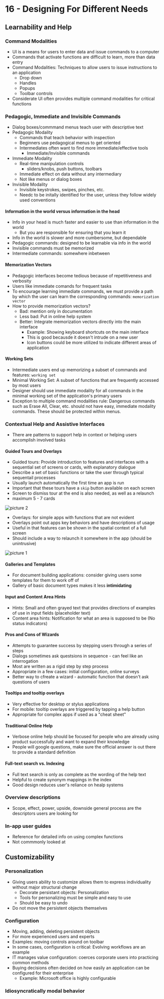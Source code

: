 # 16 - Designing For Different Needs

## Learnability and Help

### Command Modalities

- UI is a means for users to enter data and issue commands to a computer
- Commands that activate functions are difficult to learn, more than data entry
- Command Modalities: Techniques to allow users to issue instructions to an application
  - Drop down
  - Handles
  - Popups
  - Toolbar controls
- Considerate UI often provides multiple command modalities for critical functions

### Pedagogic, Immediate and Invisible Commands

- Dialog boxes/commmand menus teach user with descriptive text
- Pedagogic Modality
  - Commands that teach behavior with inspection
  - Beginners use pedagogical menus to get oriented
  - Intermediates often want to find more immediate/effective tools
    - Immediate/Invisible commands
- Immediate Modality
  - Real-time manipulation controls
    - sliders/knobs, push buttons, toolbars
  - Immediate effect on data without any intermediary
  - Not like menus or dialog boxes
- Invisible Modality
  - Invisible keystrokes, swipes, pinches, etc.
  - Needc to be initally identified for the user, unless they follow widely used conventions

#### Information in the world versus information in the head

- Info in your head is much faster and easier to use than information in the world
  - But you are responsible for ensuring that you learn it
- Info in the world is slower and more cumbersome, but dependable
- Pedagogic commands: designed to be learnable via info in the world
- Invisible commands must be memorized
- Intermediate commands: somewhere inbetween

#### Memorization Vectors

- Pedagogic interfaces become tedious because of repetitiveness and verbosity
- Users like immediate comands for frequent tasks
- To encourage learning immediate commands, we must provide a path by which the user can learn the corresponding commands: `memorization vector`
- How to provide memorization vectors?
  - Bad: mention only in documentation
  - Less bad: Put in online help system
  - Better: Integrate memorization vectors directly into the main interface
    - Example: Showing keyboard shortcuts on the main interface
    - This is good becausde it doesn't intrude on a new user
    - Icon buttons could be more utilized to indicate different areas of application

#### Working Sets

- Intermediate users end up memorizing a subset of commands and features: `working set`
- Minimal Working Set: A subset of functions that are frequently accessed by most users
- Designer should use immediate modality for all commands in the minimal working set of the application's primary users
- Exception to multiple command modalities rule: Dangerous commands such as Erase All, Clear, etc. should not have easy, immediate modality commands. These should be protected within menus.

### Contextual Help and Assistive Interfaces

- There are patterns to support help in context or helping users accomplish involved tasks

#### Guided Tours and Overlays

- Guided tours: Provide introduction to features and interfaces with a sequential set of screens or cards, with explanatory dialogue
- Describe a set of basic functions or take the user through typical sequentail processes
- Usually launch automatically the first time an app is run
- Important that these tours have a `skip` button available on each screen
- Screen to dismiss tour at the end is also needed, as well as a relaunch
- maximum 5 - 7 cards

![picture 2](https://s2.loli.net/2023/01/12/1vYGZNqRl89gjwe.png)  

- Overlays: for simple apps with functions that are not evident
- Overlays point out apps key behaviors and have descriptions of usage
- Useful in that features can be shown in the spatial context of a full screen
- Should include a way to relaunch it somewhere in the app (should be unintrusive)

![picture 1](https://s2.loli.net/2023/01/12/WItaTOUxuinwZH9.png)  

#### Galleries and Templates

- For document building applications: consider giving users some templates for them to work off of
- Gallery of basic document types makes it less **intimidating**

#### Input and Content Area Hints

- Hints: Small and often grayed text that provides directions of examples of use in input fields (placeholder text)
- Content area hints: Notification for what an area is supposed to be (No status indicators)

#### Pros and Cons of Wizards

- Attempts to guarantee success by stepping users through a series of steps
- Dialogs sometimes ask questsions in sequence - can feel like an interrogation
- Most are written as a rigid step by step process
- Appropriate in a few cases: initial configuration, online surveys
- Better way to cfreate a wizard - automatic function that doesn't ask questions of users

#### Tooltips and tooltip overlays

- Very effective for desktop or stylus applications
- For mobile: tooltip overlays are triggered by tapping a help button
- Appropriate for complex apps if used as a "cheat sheet"

#### Traditional Online Help

- Verbose online help should be focused for people who are already using product successfully and want to expand their knowledge
- People will google questions, make sure the official answer is out there to provide a standard definition

#### Full-text search vs. Indexing

- Full text search is only as complete as the wording of the help text
- Helpful to create synonym mappings in the index
- Good design reduces user's reliance on healp systems

### Overview descriptions

- Scope, effect, power, upside, downside general process are the descriptors users are looking for

### In-app user guides

- Reference for detailed info on using complex functions
- Not commmonly looked at

## Customizability

### Personalization

- Giving users ability to customize allows them to express individuality without major structural change
  - Decorate persistant objects: Personalization
  - Tools for personalizing must be simple and easy to use
  - Should be easy to undo
- Do not move the persistent objects themselves

### Configuration

- Moving, adding, deleting persistent objects
- For more experienced users and experts
- Examples: moving controls around on toolbar
- In some cases, configuration is critical: Evolving workflows are an example
- IT manages value configuration: coerces corporate users into practicing common methods
- Buying decisions often decided on how easily an application can be configured for their enterprise
  - Example: Microsoft office is highly configurable

### Idiosyncratically modal behavior
